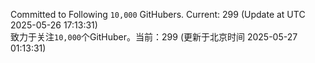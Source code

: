 Committed to Following `10,000` GitHubers. Current: <!-- FOLLOWING_COUNT -->299<!-- FOLLOWING_COUNT --> (Update at UTC <!-- LAST_UPDATED -->2025-05-26 17:13:31<!-- LAST_UPDATED -->)<br>
致力于关注`10,000`个GitHuber。当前：<!-- FOLLOWING_COUNT -->299<!-- FOLLOWING_COUNT --> (更新于北京时间 <!-- LAST_UPDATED_CST -->2025-05-27 01:13:31<!-- LAST_UPDATED_CST -->)
